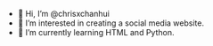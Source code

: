 - 👋 Hi, I’m @chrisxchanhui
- 👀 I’m interested in creating a social media website.
- 🌱 I’m currently learning HTML and Python.

<!---
chrisxchanhui/chrisxchanhui is a ✨ special ✨ repository because its `README.md` (this file) appears on your GitHub profile.
You can click the Preview link to take a look at your changes.
--->
